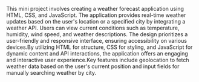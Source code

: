 This mini project involves creating a weather forecast application using HTML, CSS, and JavaScript. The application provides real-time weather updates based on the user's location or a specified city by integrating a weather API. Users can view current conditions such as temperature, humidity, wind speed, and weather descriptions. The design prioritizes a user-friendly and responsive interface, ensuring accessibility on various devices.By utilizing HTML for structure, CSS for styling, and JavaScript for dynamic content and API interactions, the application offers an engaging and interactive user experience.Key features include geolocation to fetch weather data based on the user's current position and input fields for manually searching weather by city. 
